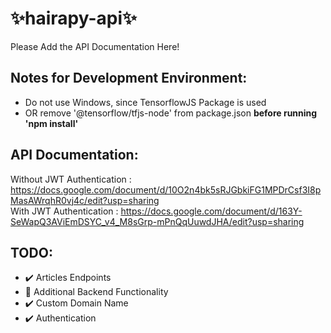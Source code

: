 ﻿# ✨hairapy-api✨

Please Add the API Documentation Here!

## Notes for Development Environment:

- Do not use Windows, since TensorflowJS Package is used
- OR remove '@tensorflow/tfjs-node' from package.json
  **before running 'npm install'**

## API Documentation:
Without JWT Authentication : https://docs.google.com/document/d/10O2n4bk5sRJGbkiFG1MPDrCsf3I8pMasAWrqhR0vj4c/edit?usp=sharing  
With JWT Authentication : https://docs.google.com/document/d/163Y-SeWapQ3AViEmDSYC_v4_M8sGrp-mPnQqUuwdJHA/edit?usp=sharing

## TODO:
- ✔️ Articles Endpoints
- 🔴 Additional Backend Functionality
- ✔️ Custom Domain Name
- ✔️ Authentication
